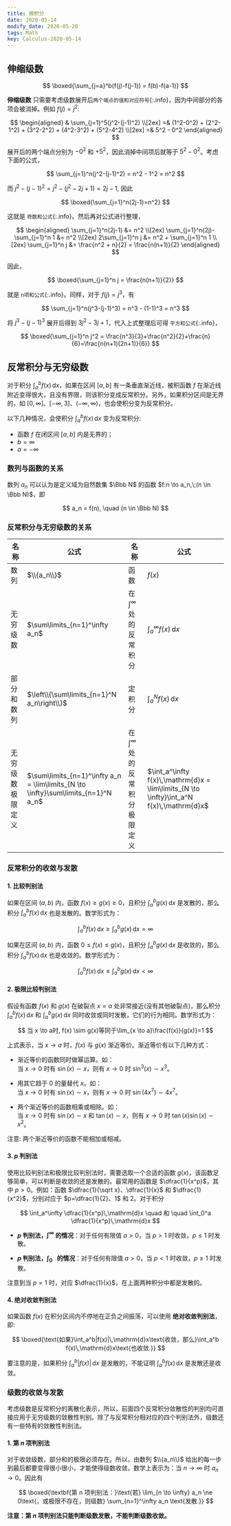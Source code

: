```yaml
---
title: 微积分
date: 2020-05-14
modify_date: 2020-05-20
tags: Math
key: Calculus-2020-05-14
---
```


## 伸缩级数

$$
\boxed{\sum_{j=a}^b(f(j)-f(j-1)) = f(b)-f(a-1)}
$$

**伸缩级数** 只需要考虑级数展开后`两个端点的值和对应符号`{:.info}，因为中间部分的各项会被消掉。例如 $f(j) = j^2$:

<!--more-->

$$
\begin{aligned}
    & \sum_{j=1}^5(j^2-(j-1)^2) \\[2ex]
    =& (1^2-0^2) + (2^2-1^2) + (3^2-2^2) + (4^2-3^2) + (5^2-4^2) \\[2ex]
    =& 5^2 - 0^2
\end{aligned}
$$

展开后的两个端点分别为 $-0^2$ 和 $+5^2$，因此消掉中间项后就等于 $5^2-0^2$。考虑下面的公式，

$$
\sum_{j=1}^n(j^2-(j-1)^2) = n^2 - 1^2 = n^2
$$

而 $j^2-(j-1)^2 = j^2 - (j^2-2j+1) = 2j-1$, 因此

$$
\boxed{\sum_{j=1}^n(2j-1)=n^2}
$$

这就是 `奇数和公式`{:.info}。然后再对公式进行整理，

$$
\begin{aligned}
    \sum_{j=1}^n(2j-1) &= n^2 \\[2ex]
    \sum_{j=1}^n(2j)-\sum_{j=1}^n 1 &= n^2 \\[2ex]
    2\sum_{j=1}^n j &= n^2 + \sum_{j=1}^n 1 \\[2ex]
    \sum_{j=1}^n j &= \frac{n^2 + n}{2} = \frac{n(n+1)}{2}
\end{aligned}
$$

因此，

$$
\boxed{\sum_{j=1}^n j = \frac{n(n+1)}{2}}
$$

就是 `n项和公式`{:.info}。同样，对于 $f(j)= j^3$，有

$$
\sum_{j=1}^n(j^3-(j-1)^3) = n^3 - (1-1)^3 = n^3
$$

将 $j^3-(j-1)^3$ 展开后得到 $3j^2-3j+1$，代入上式整理后可得 `平方和公式`{:.info}，

$$
\boxed{\sum_{j=1}^n j^2 = \frac{n^3}{3}+\frac{n^2}{2}+\frac{n}{6}=\frac{n(n+1)(2n+1)}{6}}
$$

## 反常积分与无穷级数

对于积分 $\int_a^bf(x)\,\mathrm{d}x$，如果在区间 $[a,b]$ 有一条垂直渐近线，被积函数 $f$ 在渐近线附近变得很大，且没有界限，则该积分变成反常积分。另外，如果积分区间是无界的，如 $[0,\infty]、[-\infty,3]、(-\infty, \infty)$，也会使积分变为反常积分。

以下几种情况，会使积分 $\int_a^bf(x)\,\mathrm{d}x$ 变为反常积分:

- 函数 $f$ 在闭区间 $[a,b]$ 内是无界的；
- $b=\infty$
- $a=-\infty$

### 数列与函数的关系

数列 $a_n$ 可以认为是定义域为自然数集 $\Bbb N$ 的函数 $f:n \to a_n,\;(n \in \Bbb N)$，即

$$
a_n = f(n), \quad (n \in \Bbb N)
$$

### 反常积分与无穷级数的关系

| 名称 | 公式 | 名称 | 公式 |
| --- | ---- | -- | --|
| 数列 | $\\{a_n\\}$ | 函数 | $f(x)$ |
| 无穷级数 | $\sum\limits_{n=1}^\infty a_n$ | 在 $\int^\infty$ 处的反常积分 | $\int_a^\infty f(x)\,\mathrm{d}x$ |
| 部分和数列 | $\left\\{\sum\limits_{n=1}^N a_n\right\\}$ | 定积分 | $\int_a^N f(x)\,\mathrm{d}x$ |
| 无穷级数极限定义 | $\sum\limits_{n=1}^\infty a_n = \lim\limits_{N \to \infty}\sum\limits_{n=1}^N a_n$ | 在 $\int^\infty$ 处的反常积分极限定义 | $\int_a^\infty f(x)\,\mathrm{d}x = \lim\limits_{N \to \infty}\int_a^N f(x)\,\mathrm{d}x$ |

### 反常积分的收敛与发散

#### 1. 比较判别法

如果在区间 $(a,b)$ 内，函数 $f(x) \ge g(x) \ge 0$，且积分 $\int_a^b g(x)\,\mathrm{d}x$ 是发散的，那么积分 $\int_a^b f(x)\, \mathrm{d}x$ 也是发散的。数学形式为：

$$
\int_a^b f(x)\,\mathrm{d}x \ge \int_a^b g(x)\,\mathrm{d}x = \infty
$$

如果在区间 $(a,b)$ 内，函数 $0 \le f(x) \le g(x)$，且积分 $\int_a^b g(x)\,\mathrm{d}x$ 是收敛的，那么积分 $\int_a^b f(x)\, \mathrm{d}x$ 也是收敛的。数学形式为：

$$
\int_a^b f(x)\,\mathrm{d}x \le \int_a^b g(x)\,\mathrm{d}x \lt \infty
$$

#### 2. 极限比较判别法

假设有函数 $f(x)$ 和 $g(x)$ 在破裂点 $x=a$ 处非常接近(没有其他破裂点)，那么积分 $\int_a^b f(x)\,\mathrm{d}x$ 和 $\int_a^b g(x)\,\mathrm{d}x$ 同时收敛或同时发散，它们的行为相同。数学形式为：

$$
当 x \to a时, f(x) \sim g(x)等同于\lim_{x \to a}\frac{f(x)}{g(x)}=1
$$

上式表示，当 $x \to a$ 时，$f(x)$ 与 $g(x)$ 渐近等价。渐近等价有以下几种方式：

- 渐近等价的函数同时做幂运算。如：  
  当 $x \to 0$ 时有 $\sin(x) \sim x$，则有 $x \to 0$ 时 $\sin^3(x) \sim x^3$。

- 用其它趋于 $0$ 的量替代 $x$。如：  
  当 $x \to 0$ 时有 $\sin(x) \sim x$，则有 $x \to 0$ 时 $\sin(4x^7) \sim 4x^7$。

- 两个渐近等价的函数相乘或相除。如：  
  当 $x \to 0$ 时有 $\sin(x) \sim x$ 和 $\tan(x) \sim x$，则有 $x \to 0$ 时 $\tan(x)\sin(x) \sim x^2$。

注意: 两个渐近等价的函数不能相加或相减。

#### 3. $p$ 判别法

使用比较判别法和极限比较判别法时，需要选取一个合适的函数 $g(x)$，该函数足够简单，可以判断是收敛的还是发散的。最常用的函数是 $\dfrac{1}{x^p}$，其中 $p \gt 0$。例如：函数 $\dfrac{1}{\sqrt x}、\dfrac{1}{x}$ 和 $\dfrac{1}{x^2}$，分别对应于 $p=\dfrac{1}{2}、1$ 和 $2$。对于积分

$$
\int_a^\infty \dfrac{1}{x^p}\,\mathrm{d}x
\quad 和 \quad
\int_0^a \dfrac{1}{x^p}\,\mathrm{d}x
$$

- **$p$ 判别法，$\int^\infty$ 的情况**：对于任何有限值 $a \gt 0$，当 $p \gt 1$ 时收敛，$p \le 1$ 时发散。

- **$p$ 判别法，$\int_0\;\;$ 的情况**：对于任何有限值 $a \gt 0$，当 $p \lt 1$ 时收敛，$p \ge 1$ 时发散。

注意到当 $p=1$ 时，对应 $\dfrac{1}{x}$，在上面两种积分中都是发散的。

#### 4. 绝对收敛判别法

如果函数 $f(x)$ 在积分区间内不停地在正负之间振荡，可以使用 **绝对收敛判别法**，即:

$$
\boxed{\text{如果}\int_a^b|f(x)|\,\mathrm{d}x\text{收敛，那么}\int_a^b f(x)\,\mathrm{d}x\text{也收敛.}}
$$

要注意的是，如果积分 $\int_a^b\vert f(x)\vert\,\mathrm{d}x$ 是发散的，不能证明 $\int_a^b f(x)\,\mathrm{d}x$ 是发散还是收敛。

### 级数的收敛与发散

考虑级数是反常积分的离散化表示，所以，前面四个反常积分敛散性的判别均可直接应用于无穷级数的敛散性判别。除了与反常积分相对应的四个判别法外，级数还有一些特有的敛散性判别法。

#### 1. 第 $n$ 项判别法

对于收敛级数，部分和的极限必须存在。所以，由数列 $\\{a_n\\}$ 给出的每一步到最后都要变得很小很小，才能使得级数收敛。数学上表示为：当 $n \to \infty$ 时 $a_n \to 0$。因此有

$$
\boxed{\textbf{第 n 项判别法：}\text{若} \lim_{n \to \infty} a_n \ne 0\text{，或极限不存在，则级数} \sum_{n=1}^\infty a_n \text{发散.}}
$$

**注意：第 $n$ 项判别法只能判断级数发散，不能判断级数收敛。**
